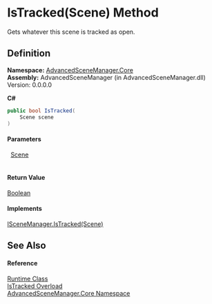 # IsTracked(Scene) Method


Gets whatever this scene is tracked as open.



## Definition
**Namespace:** <a href="N_AdvancedSceneManager_Core.md">AdvancedSceneManager.Core</a>  
**Assembly:** AdvancedSceneManager (in AdvancedSceneManager.dll) Version: 0.0.0.0

**C#**
``` C#
public bool IsTracked(
	Scene scene
)
```



#### Parameters
<dl><dt>  <a href="T_AdvancedSceneManager_Models_Scene.md">Scene</a></dt><dd> </dd></dl>

#### Return Value
<a href="https://learn.microsoft.com/dotnet/api/system.boolean" target="_blank" rel="noopener noreferrer">Boolean</a>

#### Implements
<a href="M_AdvancedSceneManager_DependencyInjection_ISceneManager_IsTracked.md">ISceneManager.IsTracked(Scene)</a>  


## See Also


#### Reference
<a href="T_AdvancedSceneManager_Core_Runtime.md">Runtime Class</a>  
<a href="Overload_AdvancedSceneManager_Core_Runtime_IsTracked.md">IsTracked Overload</a>  
<a href="N_AdvancedSceneManager_Core.md">AdvancedSceneManager.Core Namespace</a>  
